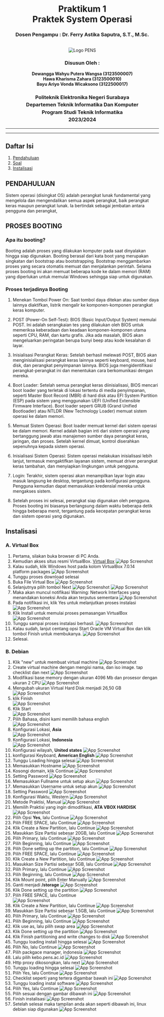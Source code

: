 <div align="center">
  <h1 class="text-align: center;font-weight: bold">Praktikum 1<br>Praktek System Operasi</h1>
  <h3 class="text-align: center;">Dosen Pengampu : Dr. Ferry Astika Saputra, S.T., M.Sc.</h3>
</div>
<br />
<div align="center">
  <img src="https://upload.wikimedia.org/wikipedia/id/4/44/Logo_PENS.png" alt="Logo PENS">
  <h3 style="text-align: center;">Disusun Oleh : </h3>
  <p style="text-align: center;">
    <strong>Dewangga Wahyu Putera Wangsa (3123500007)</strong><br>
    <strong>Hawa Kharisma Zahara (3123500010)</strong><br>
    <strong>Bayu Ariyo Vonda Wicaksono (3122500017)</strong>
  </p>

<h3 style="text-align: center;line-height: 1.5">Politeknik Elektronika Negeri Surabaya<br>Departemen Teknik Informatika Dan Komputer<br>Program Studi Teknik Informatika<br>2023/2024</h3>
  <hr><hr>
</div>


## Daftar Isi
1. [Pendahuluan](#pendahuluan)
2. [Soal](#proses-booting)
3. [Instalisasi](#instalisasi)

## PENDAHULUAN
Sistem operasi (disingkat OS) adalah perangkat lunak fundamental yang mengelola dan mengendalikan semua aspek perangkat, baik perangkat keras maupun perangkat lunak. Ia bertindak sebagai jembatan antara pengguna dan perangkat,

## PROSES BOOTING

### Apa itu booting?
Booting adalah proses yang dilakukan komputer pada saat dinyalakan hingga siap digunakan. Booting berasal dari kata boot yang merupakan singkatan dari bootstrap atau bootstrapping. Bootstrap menggambarkan proses yang secara otomatis memuat dan menjalankan perintah. Selama proses booting ini akan memuat beberapa kode ke dalam memori (RAM) yang diperlukan untuk memulai Windows sehingga siap untuk digunakan.

### Proses terjadinya Booting
1. Menekan Tombol Power On: Saat tombol daya ditekan atau sumber daya lainnya diaktifkan, listrik mengalir ke komponen-komponen perangkat keras komputer.

2. POST (Power-On Self-Test): BIOS (Basic Input/Output System) memulai POST. Ini adalah serangkaian tes yang dilakukan oleh BIOS untuk memeriksa keberadaan dan keadaan komponen-komponen utama seperti CPU, RAM, dan kartu grafis. Jika ada masalah, BIOS akan mengeluarkan peringatan berupa bunyi beep atau kode kesalahan di layar.

3. Inisialisasi Perangkat Keras: Setelah berhasil melewati POST, BIOS akan menginisialisasi perangkat keras lainnya seperti keyboard, mouse, hard disk, dan perangkat penyimpanan lainnya. BIOS juga mengidentifikasi perangkat-perangkat ini dan menentukan cara berkomunikasi dengan mereka.

4. Boot Loader: Setelah semua perangkat keras diinisialisasi, BIOS mencari boot loader yang terletak di lokasi tertentu di media penyimpanan, seperti Master Boot Record (MBR) di hard disk atau EFI System Partition (ESP) pada sistem yang menggunakan UEFI (Unified Extensible Firmware Interface). Boot loader seperti GRUB (Grand Unified Bootloader) atau NTLDR (New Technology Loader) memuat sistem operasi ke dalam memori.

5. Memuat Sistem Operasi: Boot loader memuat kernel dari sistem operasi ke dalam memori. Kernel adalah bagian inti dari sistem operasi yang bertanggung jawab atas manajemen sumber daya perangkat keras, jaringan, dan proses. Setelah kernel dimuat, kontrol diserahkan sepenuhnya kepada sistem operasi.

6. Inisialisasi Sistem Operasi: Sistem operasi melakukan inisialisasi lebih lanjut, termasuk mengaktifkan layanan sistem, memuat driver perangkat keras tambahan, dan menyiapkan lingkungan untuk pengguna.

7. Login: Terakhir, sistem operasi akan menampilkan layar login atau masuk langsung ke desktop, tergantung pada konfigurasi pengguna. Pengguna kemudian dapat memasukkan kredensial mereka untuk mengakses sistem.

8. Setelah proses ini selesai, perangkat siap digunakan oleh pengguna. Proses booting ini biasanya berlangsung dalam waktu beberapa detik hingga beberapa menit, tergantung pada kecepatan perangkat keras dan sistem operasi yang digunakan.

## Instalisasi
### A. Virtual Box
1. Pertama, silakan buka browser di PC Anda.
2. Kemudian akses situs resmi VirtualBox.
   [Virtual Box](https://www.virtualbox.org/)
   ![App Screenshot](img/install_vb/0.png)
3. Kalau sudah, klik Windows host pada kolom VirtualBox 7.0.14 platform packages
   ![App Screenshot](img/install_vb/01.png)
4. Tunggu proses download selesai
5. Buka File Virtual Box 
   ![App Screenshot](img/install_vb/02.png)
6. Selanjutnya pilih tombol Next
   ![App Screenshot](img/install_vb/1.png)
   ![App Screenshot](img/install_vb/2.png)
7. Maka akan muncul notifikasi Warning: Network Interfaces yang menandakan koneksi Anda akan terputus sementara
   ![App Screenshot](img/install_vb/3.png)
8. Pada notifikasi ini, klik Yes untuk melanjutkan proses instalasi
   ![App Screenshot](img/install_vb/4.png)
9. Klik Install untuk memulai proses pemasangan VirtualBox
   ![App Screenshot](img/install_vb/5.png)
10. Tunggu sampai proses instalasi berhasil.
   ![App Screenshot](img/install_vb/6.png)
11. Kalau sudah, lanjut centang opsi Start Oracle VM Virtual Box dan klik tombol Finish untuk membukanya.
   ![App Screenshot](img/install_vb/7.png)
12. Selesai.

### B. Debian
1. Klik "new" untuk membuat virtual machine
   ![App Screenshot](img/install_db/1.png)
2. Create virtual machine dengan mengisi nama, dan iso image. tap checklist dan next
   ![App Screenshot](img/install_db/2.png)
3. Modifikasi  base memory dengan ukuran 4096 Mb dan prosesor dengan ukuran 2 CPU
   ![App Screenshot](img/install_db/3.png)
4. Mengubah ukuran Virtual Hard Disk menjadi 26,50 GB
   ![App Screenshot](img/install_db/64.png)
5. klik Finish <br/>
   ![App Screenshot](img/install_db/4.png) <br/>
6. Klik Start <br/>
   ![App Screenshot](img/install_db/5.png)
7. Pilih Bahasa, disini kami memilih bahasa english <br/>
   ![App Screenshot](img/install_db/6.png)
8. Konfigurasi Lokasi, **Asia** <br/>
   ![App Screenshot](img/install_db/7.png)
9. Konfigurasi Lokasi, **Indonesia** <br/>
   ![App Screenshot](img/install_db/8.png)
10. Konfigurasi wilayah, **United states**
   ![App Screenshot](img/install_db/9.png)
11. konfigurasi Keyboard, **American English**
   ![App Screenshot](img/install_db/10.png)
12. Tunggu Loading hingga selesai
   ![App Screenshot](img/install_db/11.png)
13. Memasukkan Hostname
   ![App Screenshot](img/install_db/12.png)
14. Kosongi domain, klik Continue
   ![App Screenshot](img/install_db/14.png)
15. Setting Password
   ![App Screenshot](img/install_db/15.png)
16. Memasukkan Fullname untuk setup akun
   ![App Screenshot](img/install_db/16.png)
17. Memasukkan Username untuk setup akun
   ![App Screenshot](img/install_db/17.png)
18. Setting Password
   ![App Screenshot](img/install_db/18.png)
19. Konfigurasi Waktu, Western
   ![App Screenshot](img/install_db/19.png)
20. Metode Praktisi, Manual
   ![App Screenshot](img/install_db/20.png)
21. Memilih Praktisi yang ingin dimodifikasi,  **ATA VBOX HARDISK**
   ![App Screenshot](img/install_db/21.png)
22. Pilih Opsi **Yes**, lalu Continue
   ![App Screenshot](img/install_db/22.png)
23. Pilih FREE SPACE, lalu Continue
   ![App Screenshot](img/install_db/23.png)
24. Klik Create a New Partition, lalu Continue
   ![App Screenshot](img/install_db/24.png)
25. Masukkan Size Partisi sebesar 20GB, lalu Continue
   ![App Screenshot](img/install_db/25.png)
26. Pilih Primary, lalu Continue
   ![App Screenshot](img/install_db/26.png)
27. Pilih Beginning, lalu Continue
   ![App Screenshot](img/install_db/27.png)
28. Pilih Done setting up the partition, lalu Continue
   ![App Screenshot](img/install_db/29.png)
29. Pilih FREE SPACE, lalu Continue
   ![App Screenshot](img/install_db/30.png)
30. Klik Create a New Partition, lalu Continue
   ![App Screenshot](img/install_db/31.png)
31. Masukkan Size Partisi sebesar 5GB, lalu Continue
   ![App Screenshot](img/install_db/32.png)
32. Pilih Primary, lalu Continue
   ![App Screenshot](img/install_db/33.png)
33. Pilih Beginning, lalu Continue
   ![App Screenshot](img/install_db/34.png)
34. Klik Mount point, pilih Enter Manually 
   ![App Screenshot](img/install_db/35.png)
35. Ganti menjadi **/storage**
   ![App Screenshot](img/install_db/41.png)
36. Klik Done setting up the partition
   ![App Screenshot](img/install_db/42.png)
37. Pilih FREE SPACE, lalu Continue  
   ![App Screenshot](img/install_db/36.png)
38. Klik Create a New Partition, lalu Continue
   ![App Screenshot](img/install_db/37.png)
39. Masukkan Size Partisi sebesar 1.5GB, lalu Continue
   ![App Screenshot](img/install_db/68.png)
40. Pilih Primary, lalu Continue
   ![App Screenshot](img/install_db/38.png)
41. Pilih Beginning, lalu Continue
   ![App Screenshot](img/install_db/39.png)
42. Klik use as, lalu pilih swap area
   ![App Screenshot](img/install_db/65.png)
43. Klik Done setting up the partition
   ![App Screenshot](img/install_db/40.png)
44. Klik Finish partitioning and write changes to disk
   ![App Screenshot](img/install_db/67.png)
45. Tunggu loading install hingga selesai
   ![App Screenshot](img/install_db/43.png)
46. Pilih No, lalu Continue
   ![App Screenshot](img/install_db/44.png)
47. Pilih packgace manager, indonesia
   ![App Screenshot](img/install_db/45.png)
48. Lalu pilih kebo.pens.ac.id 
   ![App Screenshot](img/install_db/46.png)
49. Http proxy dikosongkan, lalu next
   ![App Screenshot](img/install_db/47.png)
50. Tunggu loading hingga selesai
   ![App Screenshot](img/install_db/48.png)
51. Pilih Yes, lalu Continue
   ![App Screenshot](img/install_db/49.png)
52. Checklist seperti yang tertera digambar bawah ini
   ![App Screenshot](img/install_db/50.png)
53. Tunggu loading instal software
   ![App Screenshot](img/install_db/51.png)
54. Pilih Yes, lalu Continue
   ![App Screenshot](img/install_db/53.png)
55. Pilih sesuai dengan gambar dibawah ini
   ![App Screenshot](img/install_db/54.png)
56. Finish instalisasi
   ![App Screenshot](img/install_db/55.png)
57. Setelah selesai maka tampilan anda akan seperti dibawah ini, linux debian siap digunakan
   ![App Screenshot](img/install_db/56.png)


